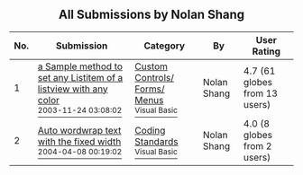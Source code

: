 ﻿<div align="center">

## All Submissions by Nolan Shang

</div>

No.  | Submission | Category | By   | User Rating
---- | ---------- | -------- | ---- | -----------
1 | [a Sample method to set any Listitem of a listview with any color<br /><sup>2003-11-24 03:08:02</sup>](https://github.com/Planet-Source-Code/nolan-shang-a-sample-method-to-set-any-listitem-of-a-listview-with-any-color__1-50078) | [Custom Controls/ Forms/  Menus<br /><sup>Visual Basic</sup>](../ByCategory/custom-controls-forms-menus__1-4.md) | Nolan Shang | 4.7 (61 globes from 13 users)
2 | [Auto wordwrap text with the fixed width<br /><sup>2004-04-08 00:19:02</sup>](https://github.com/Planet-Source-Code/nolan-shang-auto-wordwrap-text-with-the-fixed-width__1-52965) | [Coding Standards<br /><sup>Visual Basic</sup>](../ByCategory/coding-standards__1-43.md) | Nolan Shang | 4.0 (8 globes from 2 users)
